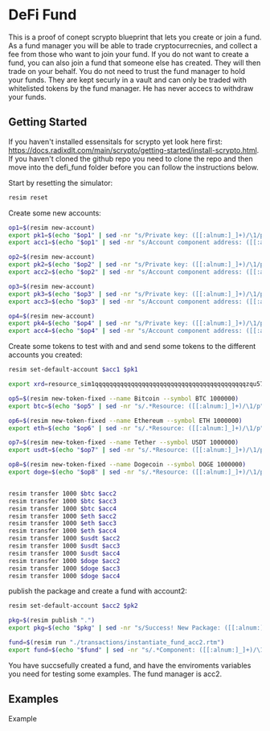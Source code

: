 # DeFi Fund

This is a proof of conept scrypto blueprint that lets you create or join a fund. As a fund manager you will be able to trade cryptocurrecnies, and collect a fee from those who want to join your fund. If you do not want to create a fund, you can also join a fund that someone else has created. They will then trade on your behalf. You do not need to trust the fund manager to hold your funds. They are kept securly in a vault and can only be traded with whitelisted tokens by the fund manager. He has never accecs to withdraw your funds.

## Getting Started

If you haven't installed essensitals for scrypto yet look here first: https://docs.radixdlt.com/main/scrypto/getting-started/install-scrypto.html. If you haven't cloned the github repo you need to clone the repo and then move into the defi_fund folder before you can follow the instructions below.

Start by resetting the simulator:

```sh
resim reset
```

Create some new accounts:

```sh
op1=$(resim new-account)
export pk1=$(echo "$op1" | sed -nr "s/Private key: ([[:alnum:]_]+)/\1/p")
export acc1=$(echo "$op1" | sed -nr "s/Account component address: ([[:alnum:]_]+)/\1/p")

op2=$(resim new-account)
export pk2=$(echo "$op2" | sed -nr "s/Private key: ([[:alnum:]_]+)/\1/p")
export acc2=$(echo "$op2" | sed -nr "s/Account component address: ([[:alnum:]_]+)/\1/p")

op3=$(resim new-account)
export pk3=$(echo "$op3" | sed -nr "s/Private key: ([[:alnum:]_]+)/\1/p")
export acc3=$(echo "$op3" | sed -nr "s/Account component address: ([[:alnum:]_]+)/\1/p")

op4=$(resim new-account)
export pk4=$(echo "$op4" | sed -nr "s/Private key: ([[:alnum:]_]+)/\1/p")
export acc4=$(echo "$op4" | sed -nr "s/Account component address: ([[:alnum:]_]+)/\1/p")
```

Create some tokens to test with and and send some tokens to the different accounts you created:

```sh
resim set-default-account $acc1 $pk1

export xrd=resource_sim1qqqqqqqqqqqqqqqqqqqqqqqqqqqqqqqqqqqqqqqqqqzqu57yag

op5=$(resim new-token-fixed --name Bitcoin --symbol BTC 1000000)
export btc=$(echo "$op5" | sed -nr "s/.*Resource: ([[:alnum:]_]+)/\1/p")

op6=$(resim new-token-fixed --name Ethereum --symbol ETH 1000000)
export eth=$(echo "$op6" | sed -nr "s/.*Resource: ([[:alnum:]_]+)/\1/p")

op7=$(resim new-token-fixed --name Tether --symbol USDT 1000000)
export usdt=$(echo "$op7" | sed -nr "s/.*Resource: ([[:alnum:]_]+)/\1/p")

op8=$(resim new-token-fixed --name Dogecoin --symbol DOGE 1000000)
export doge=$(echo "$op8" | sed -nr "s/.*Resource: ([[:alnum:]_]+)/\1/p")


resim transfer 1000 $btc $acc2
resim transfer 1000 $btc $acc3
resim transfer 1000 $btc $acc4
resim transfer 1000 $eth $acc2
resim transfer 1000 $eth $acc3
resim transfer 1000 $eth $acc4
resim transfer 1000 $usdt $acc2
resim transfer 1000 $usdt $acc3
resim transfer 1000 $usdt $acc4
resim transfer 1000 $doge $acc2
resim transfer 1000 $doge $acc3
resim transfer 1000 $doge $acc4
```

publish the package and create a fund with account2:

```sh
resim set-default-account $acc2 $pk2

pkg=$(resim publish ".")
export pkg=$(echo "$pkg" | sed -nr "s/Success! New Package: ([[:alnum:]_]+)/\1/p")

fund=$(resim run "./transactions/instantiate_fund_acc2.rtm")
export fund=$(echo "$fund" | sed -nr "s/.*Component: ([[:alnum:]_]+)/\1/p")
```

You have succsefully created a fund, and have the enviroments variables you need for testing some examples. The fund manager is acc2.

## Examples

Example
